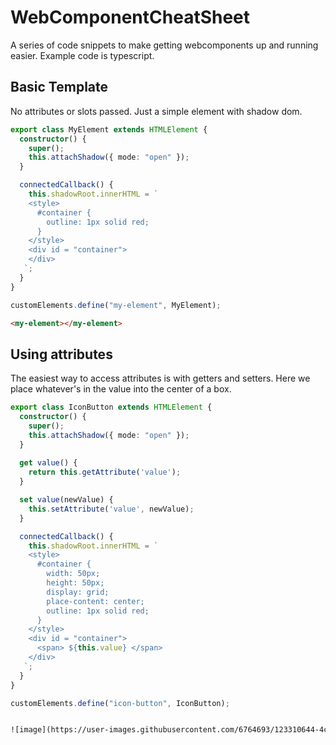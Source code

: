 # WebComponentCheatSheet
A series of code snippets to make getting webcomponents up and running easier. Example code is typescript.


## Basic Template

No attributes or slots passed. Just a simple element with shadow dom.

```ts
export class MyElement extends HTMLElement {
  constructor() {
    super();
    this.attachShadow({ mode: "open" });
  }

  connectedCallback() {
    this.shadowRoot.innerHTML = `
    <style>
      #container {
        outline: 1px solid red;
      }
    </style>
    <div id = "container">
    </div>
   `;
  }
}

customElements.define("my-element", MyElement);
```

```html
<my-element></my-element>
```

## Using attributes

The easiest way to access attributes is with getters and setters. Here we place whatever's in the value into the center of a box.

```ts
export class IconButton extends HTMLElement {
  constructor() {
    super();
    this.attachShadow({ mode: "open" });
  }
  
  get value() {
    return this.getAttribute('value');
  }

  set value(newValue) {
    this.setAttribute('value', newValue);
  }

  connectedCallback() {
    this.shadowRoot.innerHTML = `
    <style>
      #container {
        width: 50px;
        height: 50px;
        display: grid;
        place-content: center;
        outline: 1px solid red;
      }
    </style>
    <div id = "container">
      <span> ${this.value} </span>
    </div>
   `;
  }
}

customElements.define("icon-button", IconButton);
```
<icon-button value = 42> </icon-button>
```html

![image](https://user-images.githubusercontent.com/6764693/123310644-4cc4b280-d4f4-11eb-9689-76261e612ce1.png)


```

